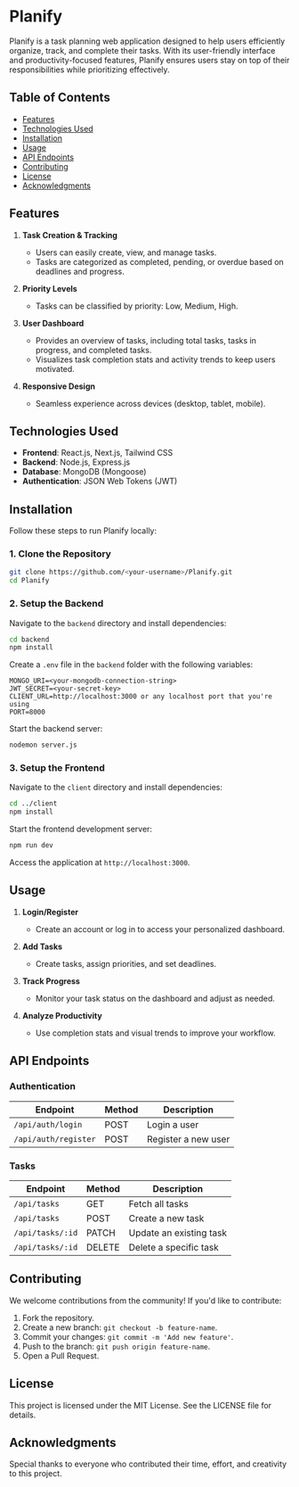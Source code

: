 # Planify

Planify is a task planning web application designed to help users efficiently organize, track, and complete their tasks. With its user-friendly interface and productivity-focused features, Planify ensures users stay on top of their responsibilities while prioritizing effectively.

## Table of Contents
- [Features](#features)
- [Technologies Used](#technologies-used)
- [Installation](#installation)
- [Usage](#usage)
- [API Endpoints](#api-endpoints)
- [Contributing](#contributing)
- [License](#license)
- [Acknowledgments](#acknowledgments)

## Features
1. **Task Creation & Tracking**  
   - Users can easily create, view, and manage tasks.
   - Tasks are categorized as completed, pending, or overdue based on deadlines and progress.

2. **Priority Levels**  
   - Tasks can be classified by priority: Low, Medium, High.

3. **User Dashboard**  
   - Provides an overview of tasks, including total tasks, tasks in progress, and completed tasks.
   - Visualizes task completion stats and activity trends to keep users motivated.

4. **Responsive Design**  
   - Seamless experience across devices (desktop, tablet, mobile).

## Technologies Used
- **Frontend**: React.js, Next.js, Tailwind CSS
- **Backend**: Node.js, Express.js
- **Database**: MongoDB (Mongoose)
- **Authentication**: JSON Web Tokens (JWT)

## Installation
Follow these steps to run Planify locally:

### 1. Clone the Repository
```bash
git clone https://github.com/<your-username>/Planify.git
cd Planify
```

### 2. Setup the Backend
Navigate to the `backend` directory and install dependencies:
```bash
cd backend
npm install
```

Create a `.env` file in the `backend` folder with the following variables:
```
MONGO_URI=<your-mongodb-connection-string>
JWT_SECRET=<your-secret-key>
CLIENT_URL=http://localhost:3000 or any localhost port that you're using
PORT=8000
```

Start the backend server:
```bash
nodemon server.js
```

### 3. Setup the Frontend
Navigate to the `client` directory and install dependencies:
```bash
cd ../client
npm install
```

Start the frontend development server:
```bash
npm run dev
```

Access the application at `http://localhost:3000`.

## Usage
1. **Login/Register**
   - Create an account or log in to access your personalized dashboard.

2. **Add Tasks**
   - Create tasks, assign priorities, and set deadlines.

3. **Track Progress**
   - Monitor your task status on the dashboard and adjust as needed.

4. **Analyze Productivity**
   - Use completion stats and visual trends to improve your workflow.

## API Endpoints

### Authentication
| Endpoint | Method | Description |
|----------|--------|-------------|
| `/api/auth/login` | POST | Login a user |
| `/api/auth/register` | POST | Register a new user |

### Tasks
| Endpoint | Method | Description |
|----------|--------|-------------|
| `/api/tasks` | GET | Fetch all tasks |
| `/api/tasks` | POST | Create a new task |
| `/api/tasks/:id` | PATCH | Update an existing task |
| `/api/tasks/:id` | DELETE | Delete a specific task |

## Contributing
We welcome contributions from the community! If you'd like to contribute:
1. Fork the repository.
2. Create a new branch: `git checkout -b feature-name`.
3. Commit your changes: `git commit -m 'Add new feature'`.
4. Push to the branch: `git push origin feature-name`.
5. Open a Pull Request.

## License
This project is licensed under the MIT License. See the LICENSE file for details.

## Acknowledgments
Special thanks to everyone who contributed their time, effort, and creativity to this project.
